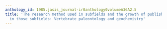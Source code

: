 ```yaml
---
anthology_id: 1985.jasis_journal-ir0anthology0volumeA36A2.5
title: 'The research method used in subfields and the growth of published literature
  in those subfields: Vertebrate paleontology and geochemistry'
---
```

